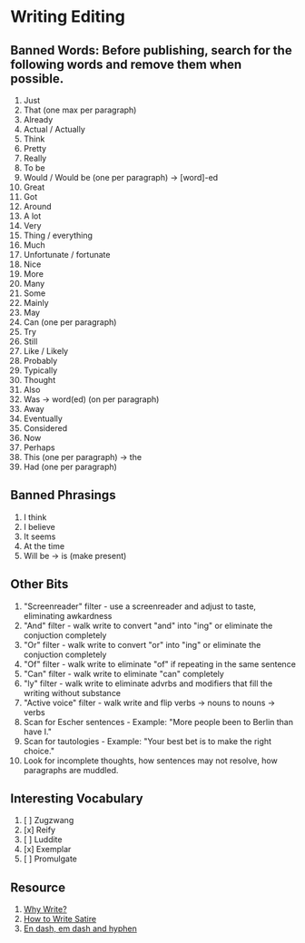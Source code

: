 # Writing Editing

## Banned Words: Before publishing, search for the following words and remove them when possible. 

1. Just
1. That (one max per paragraph)
1. Already
1. Actual / Actually
1. Think
1. Pretty
1. Really
1. To be
1. Would / Would be (one per paragraph) -> [word]-ed
1. Great
1. Got
1. Around
1. A lot
1. Very
1. Thing / everything
1. Much
1. Unfortunate / fortunate
1. Nice
1. More
1. Many
1. Some
1. Mainly
1. May
1. Can (one per paragraph)
1. Try
1. Still
1. Like / Likely
1. Probably
1. Typically
1. Thought
1. Also
1. Was -> word(ed) (on per paragraph)
1. Away
1. Eventually
1. Considered
1. Now
1. Perhaps
1. This (one per paragraph) -> the
1. Had (one per paragraph)

## Banned Phrasings

1. I think
1. I believe
1. It seems
1. At the time
1. Will be -> is (make present)

## Other Bits

1. "Screenreader" filter - use a screenreader and adjust to taste, eliminating awkardness
1. "And" filter - walk write to convert "and" into "ing" or eliminate the conjuction completely
1. "Or" filter - walk write to convert "or" into "ing" or eliminate the conjuction completely
1. "Of" filter - walk write to eliminate "of" if repeating in the same sentence
1. "Can" filter - walk write to eliminate "can" completely
1. "ly" filter - walk write to eliminate advrbs and modifiers that fill the writing without substance
1. "Active voice" filter - walk write and flip verbs -> nouns to nouns -> verbs
1. Scan for Escher sentences - Example: "More people been to Berlin than have I."
1. Scan for tautologies - Example: "Your best bet is to make the right choice."
1. Look for incomplete thoughts, how sentences may not resolve, how paragraphs are muddled.

## Interesting Vocabulary 

1. [ ] Zugzwang
1. [x] Reify
1. [ ] Luddite
1. [x] Exemplar
1. [ ] Promulgate

## Resource

1. [Why Write?](https://fs.blog/why-write/)
1. [How to Write Satire](https://hyoom.com/how-to-write-satire/)
1. [En dash, em dash and hyphen](https://www.punctuationmatters.com/en-dash-em-dash-hyphen/)
